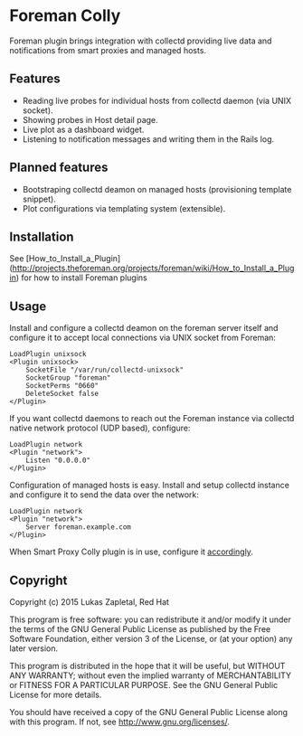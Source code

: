 # Foreman Colly

Foreman plugin brings integration with collectd providing live data and
notifications from smart proxies and managed hosts.

## Features

* Reading live probes for individual hosts from collectd daemon (via UNIX socket).
* Showing probes in Host detail page.
* Live plot as a dashboard widget.
* Listening to notification messages and writing them in the Rails log.

## Planned features

* Bootstraping collectd deamon on managed hosts (provisioning template snippet).
* Plot configurations via templating system (extensible).

## Installation

See
[How_to_Install_a_Plugin]
(http://projects.theforeman.org/projects/foreman/wiki/How_to_Install_a_Plugin)
for how to install Foreman plugins

## Usage

Install and configure a collectd deamon on the foreman server itself and
configure it to accept local connections via UNIX socket from Foreman:

    LoadPlugin unixsock
    <Plugin unixsock>
        SocketFile "/var/run/collectd-unixsock"
        SocketGroup "foreman"
        SocketPerms "0660"
        DeleteSocket false
    </Plugin>

If you want collectd daemons to reach out the Foreman instance via collectd
native network protocol (UDP based), configure:

    LoadPlugin network
    <Plugin "network">
        Listen "0.0.0.0"
    </Plugin>

Configuration of managed hosts is easy. Install and setup collectd instance
and configure it to send the data over the network:

    LoadPlugin network
    <Plugin "network">
        Server foreman.example.com
    </Plugin>

When Smart Proxy Colly plugin is in use, configure it
[accordingly](https://github.com/lzap/smart_proxy_colly).

## Copyright

Copyright (c) 2015 Lukas Zapletal, Red Hat

This program is free software: you can redistribute it and/or modify
it under the terms of the GNU General Public License as published by
the Free Software Foundation, either version 3 of the License, or
(at your option) any later version.

This program is distributed in the hope that it will be useful,
but WITHOUT ANY WARRANTY; without even the implied warranty of
MERCHANTABILITY or FITNESS FOR A PARTICULAR PURPOSE.  See the
GNU General Public License for more details.

You should have received a copy of the GNU General Public License
along with this program.  If not, see <http://www.gnu.org/licenses/>.

